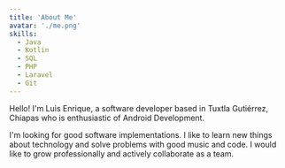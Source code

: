 ```yaml
---
title: 'About Me'
avatar: './me.png'
skills:
  - Java
  - Kotlin
  - SQL
  - PHP
  - Laravel
  - Git
---
```


Hello! I'm Luis Enrique, a software developer based in Tuxtla Gutiérrez, Chiapas who is enthusiastic of Android Development.

I'm looking for good software implementations. I like to learn new things about technology and solve problems with good music and code. I would like to grow professionally and actively collaborate as a team.
